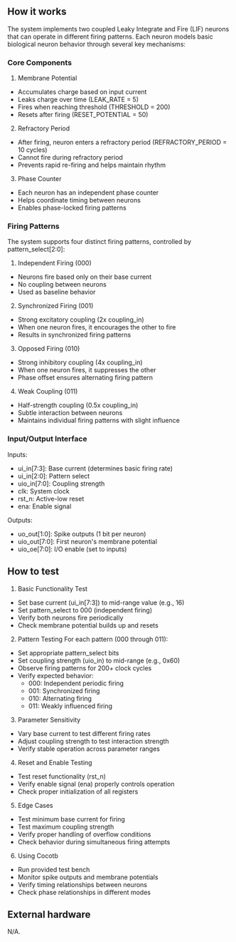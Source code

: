 <!---

This file is used to generate your project datasheet. Please fill in the information below and delete any unused
sections.

You can also include images in this folder and reference them in the markdown. Each image must be less than
512 kb in size, and the combined size of all images must be less than 1 MB.
-->

## How it works

The system implements two coupled Leaky Integrate and Fire (LIF) neurons that can operate in different firing patterns. Each neuron models basic biological neuron behavior through several key mechanisms:

### Core Components

1. Membrane Potential
- Accumulates charge based on input current
- Leaks charge over time (LEAK_RATE = 5)
- Fires when reaching threshold (THRESHOLD = 200)
- Resets after firing (RESET_POTENTIAL = 50)

2. Refractory Period
- After firing, neuron enters a refractory period (REFRACTORY_PERIOD = 10 cycles)
- Cannot fire during refractory period
- Prevents rapid re-firing and helps maintain rhythm

3. Phase Counter
- Each neuron has an independent phase counter
- Helps coordinate timing between neurons
- Enables phase-locked firing patterns

### Firing Patterns

The system supports four distinct firing patterns, controlled by pattern_select[2:0]:

1. Independent Firing (000)
- Neurons fire based only on their base current
- No coupling between neurons
- Used as baseline behavior

2. Synchronized Firing (001)
- Strong excitatory coupling (2x coupling_in)
- When one neuron fires, it encourages the other to fire
- Results in synchronized firing patterns

3. Opposed Firing (010)
- Strong inhibitory coupling (4x coupling_in)
- When one neuron fires, it suppresses the other
- Phase offset ensures alternating firing pattern

4. Weak Coupling (011)
- Half-strength coupling (0.5x coupling_in)
- Subtle interaction between neurons
- Maintains individual firing patterns with slight influence

### Input/Output Interface

Inputs:
- ui_in[7:3]: Base current (determines basic firing rate)
- ui_in[2:0]: Pattern select
- uio_in[7:0]: Coupling strength
- clk: System clock
- rst_n: Active-low reset
- ena: Enable signal

Outputs:
- uo_out[1:0]: Spike outputs (1 bit per neuron)
- uio_out[7:0]: First neuron's membrane potential
- uio_oe[7:0]: I/O enable (set to inputs)

## How to test

1. Basic Functionality Test
- Set base current (ui_in[7:3]) to mid-range value (e.g., 16)
- Set pattern_select to 000 (independent firing)
- Verify both neurons fire periodically
- Check membrane potential builds up and resets

2. Pattern Testing
For each pattern (000 through 011):
- Set appropriate pattern_select bits
- Set coupling strength (uio_in) to mid-range (e.g., 0x60)
- Observe firing patterns for 200+ clock cycles
- Verify expected behavior:
  * 000: Independent periodic firing
  * 001: Synchronized firing
  * 010: Alternating firing
  * 011: Weakly influenced firing

3. Parameter Sensitivity
- Vary base current to test different firing rates
- Adjust coupling strength to test interaction strength
- Verify stable operation across parameter ranges

4. Reset and Enable Testing
- Test reset functionality (rst_n)
- Verify enable signal (ena) properly controls operation
- Check proper initialization of all registers

5. Edge Cases
- Test minimum base current for firing
- Test maximum coupling strength
- Verify proper handling of overflow conditions
- Check behavior during simultaneous firing attempts

6. Using Cocotb
- Run provided test bench
- Monitor spike outputs and membrane potentials
- Verify timing relationships between neurons
- Check phase relationships in different modes

## External hardware

N/A.